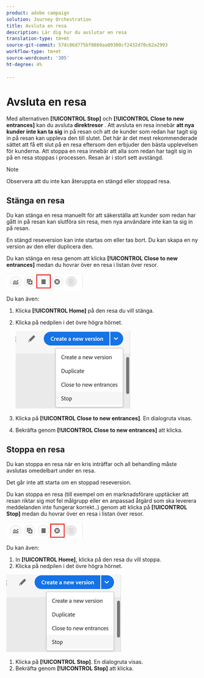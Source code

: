 ```yaml
---
product: adobe campaign
solution: Journey Orchestration
title: Avsluta en resa
description: Lär dig hur du avslutar en resa
translation-type: tm+mt
source-git-commit: 57dc86d775bf8860aa09300cf2432d70c62a2993
workflow-type: tm+mt
source-wordcount: '305'
ht-degree: 4%

---
```



# Avsluta en resa

Med alternativen **[!UICONTROL Stop]** och **[!UICONTROL Close to new entrances]** kan du avsluta **direktresor** . Att avsluta en resa innebär **att nya kunder inte kan ta sig** in på resan och att de kunder som redan har tagit sig in på resan kan uppleva den till slutet. Det här är det mest rekommenderade sättet att få ett slut på en resa eftersom den erbjuder den bästa upplevelsen för kunderna. Att stoppa en resa innebär att alla som redan har tagit sig in på en resa stoppas i processen. Resan är i stort sett avstängd.

>[!NOTE]
>
>Observera att du inte kan återuppta en stängd eller stoppad resa.

## Stänga en resa

Du kan stänga en resa manuellt för att säkerställa att kunder som redan har gått in på resan kan slutföra sin resa, men nya användare inte kan ta sig in på resan.

En stängd reseversion kan inte startas om eller tas bort. Du kan skapa en ny version av den eller duplicera den.

Du kan stänga en resa genom att klicka **[!UICONTROL Close to new entrances]** medan du hovrar över en resa i listan över resor.

![](../assets/do-not-localize/journey-finish-quick-action.png)

Du kan även:

1. Klicka **[!UICONTROL Home]** på den resa du vill stänga.
1. Klicka på nedpilen i det övre högra hörnet.

   ![](../assets/finish_drop_down_list.png)

1. Klicka på **[!UICONTROL Close to new entrances]**. En dialogruta visas.
1. Bekräfta genom **[!UICONTROL Close to new entrances]** att klicka.

## Stoppa en resa

Du kan stoppa en resa när en kris inträffar och all behandling måste avslutas omedelbart under en resa.

Det går inte att starta om en stoppad reseversion.

Du kan stoppa en resa (till exempel om en marknadsförare upptäcker att resan riktar sig mot fel målgrupp eller en anpassad åtgärd som ska leverera meddelanden inte fungerar korrekt..) genom att klicka på **[!UICONTROL Stop]** medan du hovrar över en resa i listan över resor.

![](../assets/do-not-localize/journey-stop-quick-action.png)

Du kan även:

1. In **[!UICONTROL Home]**, klicka på den resa du vill stoppa.
1. Klicka på nedpilen i det övre högra hörnet.

![](../assets/finish_drop_down_list.png)

1. Klicka på **[!UICONTROL Stop]**. En dialogruta visas.
1. Bekräfta genom **[!UICONTROL Stop]** att klicka.
